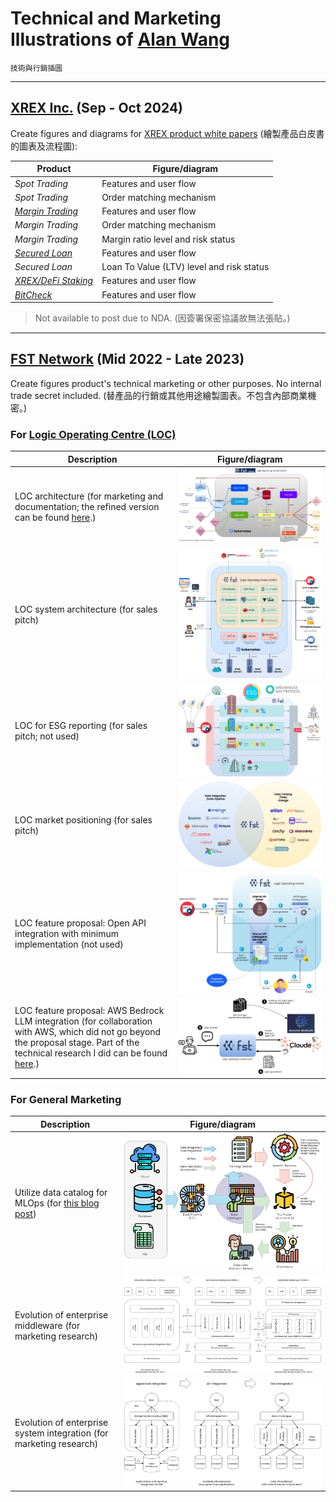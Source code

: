 # Technical and Marketing Illustrations of [Alan Wang](https://github.com/alankrantas)

`技術與行銷插圖`

---

## [XREX Inc.](https://xrex.io/) (Sep - Oct 2024)

Create figures and diagrams for [XREX product white papers](https://github.com/alankrantas/alankrantas/blob/main/works/projects.md#fintech-product-white-paper-copywriting) (繪製產品白皮書的圖表及流程圖):

| Product | Figure/diagram |
| --- | --- |
| _Spot Trading_ | Features and user flow |
| _Spot Trading_ | Order matching mechanism |
| [_Margin Trading_](https://support.xrex.io/en/collections/6032284-margin-trading) | Features and user flow |
| _Margin Trading_ | Order matching mechanism |
| _Margin Trading_ | Margin ratio level and risk status |
| [_Secured Loan_](https://support.xrex.io/en/articles/7322871-what-is-crypto-secured-loan) | Features and user flow |
| _Secured Loan_ | Loan To Value (LTV) level and risk status |
| [_XREX/DeFi Staking_](https://support.xrex.io/en/articles/6034478-what-is-staking) | Features and user flow |
| [_BitCheck_](https://support.xrex.io/en/collections/3064945-bitcheck) | Features and user flow |

> Not available to post due to NDA. (因簽署保密協議故無法張貼。)

---

## [FST Network](https://www.fst.network/) (Mid 2022 - Late 2023)

Create figures product's technical marketing or other purposes. No internal trade secret included. (替產品的行銷或其他用途繪製圖表。不包含內部商業機密。)

### For [Logic Operating Centre (LOC)](https://www.fst.network/logic-operation-centre)

| Description | Figure/diagram |
| --- | --- |
| LOC architecture (for marketing and documentation; the refined version can be found [here](https://loc-documentation.vercel.app/docs/system-faq/software-and-architecture).) | ![LOC](https://github.com/alankrantas/alankrantas/blob/main/works/illustration/loc.png) |
| LOC system architecture (for sales pitch) | ![LOC-system](https://github.com/alankrantas/alankrantas/blob/main/works/illustration/loc-system.png) |
| LOC for ESG reporting (for sales pitch; not used) | ![esg](https://github.com/alankrantas/alankrantas/blob/main/works/illustration/esg.png) |
| LOC market positioning (for sales pitch) | ![LOC-position](https://github.com/alankrantas/alankrantas/blob/main/works/illustration/loc-marketing-position.png) |
| LOC feature proposal: Open API integration with minimum implementation (not used) | ![LOC-proposal](https://github.com/alankrantas/alankrantas/blob/main/works/illustration/loc-feature-proposal.png) |
| LOC feature proposal: AWS Bedrock LLM integration (for collaboration with AWS, which did not go beyond the proposal stage. Part of the technical research I did can be found [here](https://github.com/alankrantas/aws-sdk-js-bedrock-llm-example).) | ![LOC-proposal-bedrock](https://github.com/alankrantas/alankrantas/blob/main/works/illustration/loc-aws-bedrock.png) |

### For General Marketing

| Description | Figure/diagram |
| --- | --- |
| Utilize data catalog for MLOps (for [this blog post](https://www.fst.network/post/machine-learning)) | ![mlops](https://github.com/alankrantas/alankrantas/blob/main/works/illustration/mlops.png) |
| Evolution of enterprise middleware (for marketing research) | ![data-middleware](https://github.com/alankrantas/alankrantas/blob/main/works/illustration/middleware.png) |
| Evolution of enterprise system integration (for marketing research) | ![data-virtualization](https://github.com/alankrantas/alankrantas/blob/main/works/illustration/data-virtualization.png) |
